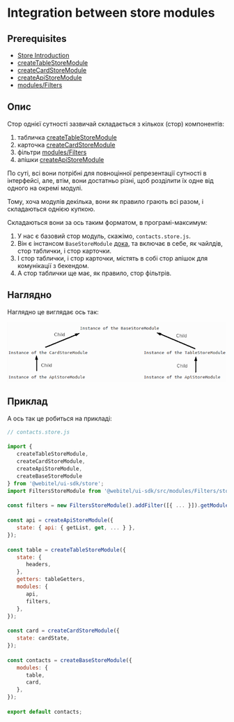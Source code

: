 # Integration between store modules

## Prerequisites

- [Store Introduction](../../../packages/ui-sdk/store/_Introduction/Readme.md)
- [createTableStoreModule](../../../packages/ui-sdk/store/createTableStoreModule/Readme.md)
- [createCardStoreModule](../../../packages/ui-sdk/store/createCardStoreModule/Readme.md)
- [createApiStoreModule](../../../packages/ui-sdk/store/createApiStoreModule/Readme.md)
- [modules/Filters](../../../packages/ui-sdk/modules/Filters/Readme.md)

## Опис

Стор однієї сутності зазвичай складається з кількох (стор) компонентів:

1. табличка [createTableStoreModule](../../../packages/ui-sdk/store/createTableStoreModule/Readme.md)
2. карточка [createCardStoreModule](../../../packages/ui-sdk/store/createCardStoreModule/Readme.md)
3. фільтри [modules/Filters](../../../packages/ui-sdk/modules/Filters/Readme.md)
4. апішки [createApiStoreModule](../../../packages/ui-sdk/store/createApiStoreModule/Readme.md)

По суті, всі вони потрібні для повноцінної репрезентації сутності в інтерфейсі,
але, втім, вони достатньо різні, щоб розділити їх одне від одного на окремі модулі.

Тому, хоча модулів декілька, вони як правило грають всі разом, і складаються однією купкою.

Складаються вони за ось таким форматом, в програмі-максимум:

1. У нас є базовий стор модуль, скажімо, `contacts.store.js`.
2. Він є інстансом `BaseStoreModule` [дока](../../../packages/ui-sdk/store/createBaseStoreModule/Readme.md), та включає в
   себе,
   як чайлдів, стор таблички, і стор карточки.
3. І стор таблички, і стор карточки, містять в собі стор апішок для комунікації з бекендом.
4. А стор таблички ще має, як правило, стор фільтрів.

## Наглядно

Наглядно це виглядає ось так:

![воть](./assets/schema.png)

## Приклад

А ось так це робиться на прикладі:

```javascript
// contacts.store.js

import {
   createTableStoreModule,
   createCardStoreModule,
   createApiStoreModule,
   createBaseStoreModule
} from '@webitel/ui-sdk/store';
import FiltersStoreModule from '@webitel/ui-sdk/src/modules/Filters/store/FiltersStoreModule.js';

const filters = new FiltersStoreModule().addFilter([{ ... }]).getModule();

const api = createApiStoreModule({
   state: { api: { getList, get, ... } },
});

const table = createTableStoreModule({
   state: {
      headers,
   },
   getters: tableGetters,
   modules: {
      api,
      filters,
   },
});

const card = createCardStoreModule({
   state: cardState,
});

const contacts = createBaseStoreModule({
   modules: {
      table,
      card,
   },
});

export default contacts;
```
